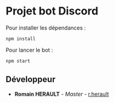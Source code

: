 # Projet bot Discord

Pour installer les dépendances :
```
npm install
```

Pour lancer le bot :
```
npm start
```

## Développeur

* **Romain HERAULT** - *Master* - [r.herault](http://rherault.fr)
